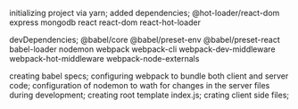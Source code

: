 initializing project via yarn;
added
dependencies;
@hot-loader/react-dom
express
mongodb
react
react-dom
react-hot-loader

devDependencies;
@babel/core
@babel/preset-env
@babel/preset-react
babel-loader
nodemon
webpack
webpack-cli
webpack-dev-middleware
webpack-hot-middleware
webpack-node-externals

creating babel specs;
configuring webpack to bundle both client and server code;
configuration of nodemon to wath for changes in the server files during development;
creating root template index.js;
crating client side files;

